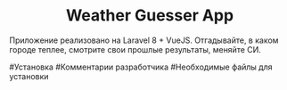 <h1 align="center">Weather Guesser App</h1>

Приложение реализовано на Laravel 8 + VueJS. 
Отгадывайте, в каком городе теплее, смотрите свои прошлые результаты, меняйте СИ.

#Установка
#Комментарии разработчика
#Необходимые файлы для установки
